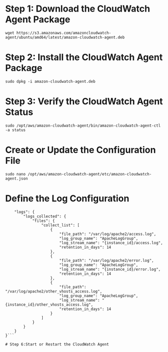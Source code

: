 # Step 1: Download the CloudWatch Agent Package

```wget https://s3.amazonaws.com/amazoncloudwatch-agent/ubuntu/amd64/latest/amazon-cloudwatch-agent.deb```

# Step 2: Install the CloudWatch Agent Package

```sudo dpkg -i amazon-cloudwatch-agent.deb```
# Step 3: Verify the CloudWatch Agent Status
```sudo /opt/aws/amazon-cloudwatch-agent/bin/amazon-cloudwatch-agent-ctl -a status```

# Create or Update the Configuration File
```sudo nano /opt/aws/amazon-cloudwatch-agent/etc/amazon-cloudwatch-agent.json```

# Define the Log Configuration
```{
    "logs": {
        "logs_collected": {
            "files": {
                "collect_list": [
                    {
                        "file_path": "/var/log/apache2/access.log",
                        "log_group_name": "ApacheLogGroup",
                        "log_stream_name": "{instance_id}/access.log",
                        "retention_in_days": 14
                    },
                    {
                        "file_path": "/var/log/apache2/error.log",
                        "log_group_name": "ApacheLogGroup",
                        "log_stream_name": "{instance_id}/error.log",
                        "retention_in_days": 14
                    },
                    {
                        "file_path": "/var/log/apache2/other_vhosts_access.log",
                        "log_group_name": "ApacheLogGroup",
                        "log_stream_name": "{instance_id}/other_vhosts_access.log",
                        "retention_in_days": 14
                    }
                ]
            }
        }
    }
}```

# Step 6:Start or Restart the CloudWatch Agent

